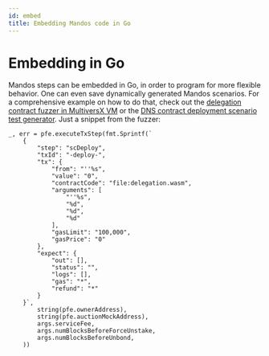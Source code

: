 ```yaml
---
id: embed
title: Embedding Mandos code in Go
---
```


# **Embedding in Go**

Mandos steps can be embedded in Go, in order to program for more flexible behavior. One can even save dynamically generated Mandos scenarios. For a comprehensive example on how to do that, check out the [delegation contract fuzzer in MultiversX VM](https://github.com/multiversx/mx-chain-vm-go/tree/master/fuzz/delegation) or the [DNS contract deployment scenario test generator](https://github.com/multiversx/mx-chain-vm-go/tree/master/cmd/testgen/dns). Just a snippet from the fuzzer:

```
_, err = pfe.executeTxStep(fmt.Sprintf(`
	{
		"step": "scDeploy",
		"txId": "-deploy-",
		"tx": {
			"from": "''%s",
			"value": "0",
			"contractCode": "file:delegation.wasm",
			"arguments": [
				"''%s",
				"%d",
				"%d",
				"%d"
			],
			"gasLimit": "100,000",
			"gasPrice": "0"
		},
		"expect": {
			"out": [],
			"status": "",
			"logs": [],
			"gas": "*",
			"refund": "*"
		}
	}`,
		string(pfe.ownerAddress),
		string(pfe.auctionMockAddress),
		args.serviceFee,
		args.numBlocksBeforeForceUnstake,
		args.numBlocksBeforeUnbond,
	))
```
